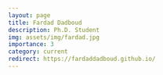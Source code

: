 ```yaml
---
layout: page
title: Fardad Dadboud
description: Ph.D. Student
img: assets/img/fardad.jpg
importance: 3
category: current
redirect: https://fardaddadboud.github.io/
---
```


